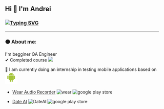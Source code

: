 ## Hi 👋 I'm Andrei
### [![Typing SVG](https://readme-typing-svg.demolab.com/?lines=QA+Engineer;Let's+make+this+world+🌏+better)](https://git.io/typing-svg)

---

### 🟠 About me:

I'm begginer QA Engineer  
✔ Completed course <a href="https://artsiomrusau.com" target="_blank"> <img src="https://img.shields.io/badge/A.Rusau-by%20Specialization%20Junior%20%2B-yellow"></a>

💬  I am currently doing an internship in testing mobile applications based on <a href="https://android.com" target="_blank" rel="noreferrer"> <img src="https://raw.githubusercontent.com/devicons/devicon/master/icons/android/android-original-wordmark.svg" alt="android" width="40" height="40"/> </a>

- <a href="https://play.google.com/store/apps/details?id=com.rimidalv.dictaphone" target="_blank">Wear Audio Recorder</a> <img src="https://play-lh.googleusercontent.com/aH-unPF4xJ2OiQW72dtZWq6c9nEy3EpDlVwhzW9sYhm-k85hwovTymUV5UY3JpG9f7k=s48-rw" alt=wear audio recorder width="19" height="19"> <img src="https://camo.githubusercontent.com/0970391e8ed2f4cf4b738e87494c203e0e13052a6b7fa0468588ff7984e9ea8a/68747470733a2f2f696d672e736869656c64732e696f2f62616467652f476f6f676c655f506c61792d3431343134313f7374796c653d666f722d7468652d6261646765266c6f676f3d676f6f676c652d706c6179266c6f676f436f6c6f723d7768697465" alt="google play store" width="90" height="20"> 

- <a href="https://play.google.com/store/apps/details?id=me.tyschenko.dateai" target="_blank">Date AI</a> <img src="https://play-lh.googleusercontent.com/0b0pkDQ-X213RqcFXcVu8g7fJxJIP4ClXXBIluWg3u0r7mfNPDX4q9JjuMqZJghEcSlZ=w240-h480-rw" alt="DateAI" width="19" height="19"> <img src="https://camo.githubusercontent.com/0970391e8ed2f4cf4b738e87494c203e0e13052a6b7fa0468588ff7984e9ea8a/68747470733a2f2f696d672e736869656c64732e696f2f62616467652f476f6f676c655f506c61792d3431343134313f7374796c653d666f722d7468652d6261646765266c6f676f3d676f6f676c652d706c6179266c6f676f436f6c6f723d7768697465" alt="google play store" width="90" height="20"> 



